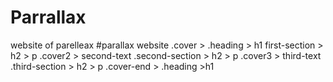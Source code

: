 # Parrallax
website of parelleax
#parallax website
.cover > .heading > h1
first-section > h2 > p
.cover2 > second-text
.second-section > h2 > p
.cover3 > third-text
.third-section > h2 > p
.cover-end > .heading >h1

